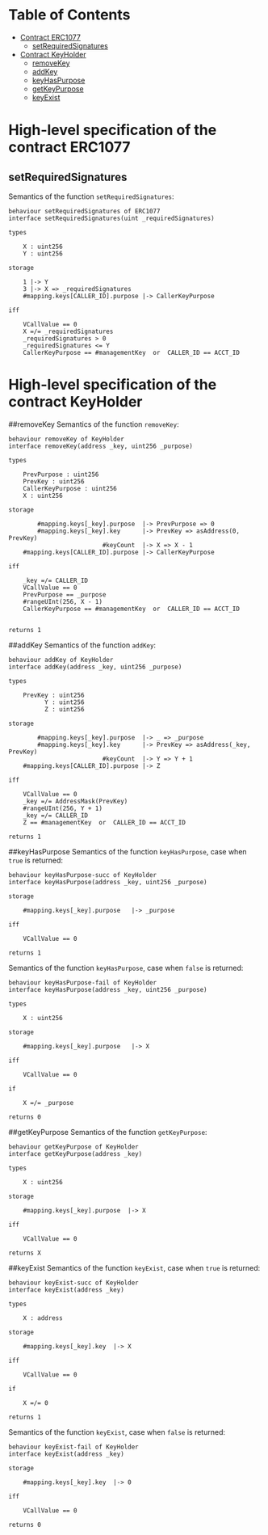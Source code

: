 Table of Contents
=================

* [Contract ERC1077](#high-level-specification-of-the-contract-erc1077)
    * [setRequiredSignatures](#setRequiredSignatures)
* [Contract KeyHolder](#high-level-specification-of-the-contract-keyholder)
    * [removeKey](#removeKey)
    * [addKey](#addKey)
    * [keyHasPurpose](#keyHasPurpose)
    * [getKeyPurpose](#getKeyPurpose)
    * [keyExist](#keyExist)


# High-level specification of the contract ERC1077 

## setRequiredSignatures
Semantics of the function `setRequiredSignatures`: 

```act
behaviour setRequiredSignatures of ERC1077
interface setRequiredSignatures(uint _requiredSignatures)

types

    X : uint256
    Y : uint256

storage

    1 |-> Y
    3 |-> X => _requiredSignatures
    #mapping.keys[CALLER_ID].purpose |-> CallerKeyPurpose

iff

    VCallValue == 0
    X =/= _requiredSignatures
    _requiredSignatures > 0
    _requiredSignatures <= Y
    CallerKeyPurpose == #managementKey  or  CALLER_ID == ACCT_ID

```


# High-level specification of the contract KeyHolder

##removeKey
Semantics of the function `removeKey`:

```act
behaviour removeKey of KeyHolder
interface removeKey(address _key, uint256 _purpose)

types

    PrevPurpose : uint256
    PrevKey : uint256
    CallerKeyPurpose : uint256
    X : uint256

storage

        #mapping.keys[_key].purpose  |-> PrevPurpose => 0
        #mapping.keys[_key].key      |-> PrevKey => asAddress(0, PrevKey)
                          #keyCount  |-> X => X - 1
    #mapping.keys[CALLER_ID].purpose |-> CallerKeyPurpose

iff

    _key =/= CALLER_ID
    VCallValue == 0
    PrevPurpose == _purpose
    #rangeUInt(256, X - 1)
    CallerKeyPurpose == #managementKey  or  CALLER_ID == ACCT_ID


returns 1

```

##addKey
Semantics of the function `addKey`:

```act
behaviour addKey of KeyHolder
interface addKey(address _key, uint256 _purpose)

types

    PrevKey : uint256
          Y : uint256
          Z : uint256

storage

        #mapping.keys[_key].purpose  |-> _ => _purpose
        #mapping.keys[_key].key      |-> PrevKey => asAddress(_key, PrevKey)
                          #keyCount  |-> Y => Y + 1
    #mapping.keys[CALLER_ID].purpose |-> Z

iff

    VCallValue == 0
    _key =/= AddressMask(PrevKey)
    #rangeUInt(256, Y + 1)
    _key =/= CALLER_ID
    Z == #managementKey  or  CALLER_ID == ACCT_ID

returns 1

```

##keyHasPurpose
Semantics of the function `keyHasPurpose`, case when `true` is returned:

```act
behaviour keyHasPurpose-succ of KeyHolder
interface keyHasPurpose(address _key, uint256 _purpose)

storage

    #mapping.keys[_key].purpose   |-> _purpose

iff

    VCallValue == 0

returns 1

```

Semantics of the function `keyHasPurpose`, case when `false` is returned:

```act
behaviour keyHasPurpose-fail of KeyHolder
interface keyHasPurpose(address _key, uint256 _purpose)

types

    X : uint256

storage

    #mapping.keys[_key].purpose   |-> X

iff

    VCallValue == 0

if

    X =/= _purpose

returns 0

```

##getKeyPurpose
Semantics of the function `getKeyPurpose`:

```act
behaviour getKeyPurpose of KeyHolder
interface getKeyPurpose(address _key)

types

    X : uint256

storage

    #mapping.keys[_key].purpose  |-> X

iff

    VCallValue == 0

returns X

```

##keyExist
Semantics of the function `keyExist`, case when `true` is returned:

```act
behaviour keyExist-succ of KeyHolder
interface keyExist(address _key)

types

    X : address

storage

    #mapping.keys[_key].key  |-> X

iff

    VCallValue == 0

if

    X =/= 0
    
returns 1

```

Semantics of the function `keyExist`, case when `false` is returned:

```act
behaviour keyExist-fail of KeyHolder
interface keyExist(address _key)

storage

    #mapping.keys[_key].key  |-> 0

iff

    VCallValue == 0
    
returns 0

```

